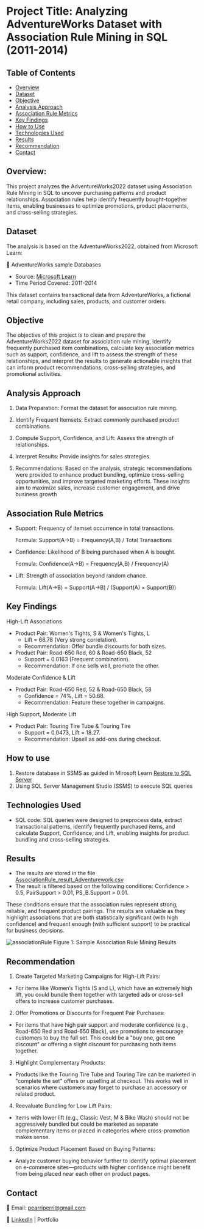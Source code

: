 # Project Title: Analyzing AdventureWorks Dataset with Association Rule Mining in SQL (2011-2014)

## Table of Contents
- [Overview](#overview)
- [Dataset](#dataset)
- [Objective](#objective)
- [Analysis Approach](#analysis-approach)
- [Association Rule Metrics](#Association-Rule-Metrics)
- [Key Findings](#key-findings)
- [How to Use](#how-to-use)
- [Technologies Used](#technologies-used)
- [Results](#results)
- [Recommendation](#recommendation)
- [Contact](#contact)


## Overview:

This project analyzes the AdventureWorks2022 dataset using Association Rule Mining in SQL to uncover purchasing patterns and product relationships. Association rules help identify frequently bought-together items, enabling businesses to optimize promotions, product placements, and cross-selling strategies.

## Dataset

The analysis is based on the AdventureWorks2022, obtained from Microsoft Learn:

🔗 AdventureWorks sample Databases
- Source: [Microsoft Learn](https://github.com/Microsoft/sql-server-samples/releases/download/adventureworks/AdventureWorks2022.bak)
- Time Period Covered: 2011-2014

This dataset contains transactional data from AdventureWorks, a fictional retail company, including sales, products, and customer orders.

## Objective

The objective of this project is to clean and prepare the AdventureWorks2022 dataset for association rule mining, identify frequently purchased item combinations, calculate key association metrics such as support, confidence, and lift to assess the strength of these relationships, and interpret the results to generate actionable insights that can inform product recommendations, cross-selling strategies, and promotional activities.

## Analysis Approach
1. Data Preparation: Format the dataset for association rule mining.

2. Identify Frequent Itemsets: Extract commonly purchased product combinations.

3. Compute Support, Confidence, and Lift: Assess the strength of relationships.

4. Interpret Results: Provide insights for sales strategies.

5. Recommendations: Based on the analysis, strategic recommendations were provided to enhance product bundling, optimize cross-selling opportunities, and improve targeted marketing efforts. These insights aim to maximize sales, increase customer engagement, and drive business growth

## Association Rule Metrics

- Support: Frequency of itemset occurrence in total transactions.

    Formula: Support(A→B) = Frequency(A,B) / Total Transactions

- Confidence: Likelihood of B being purchased when A is bought.

    Formula: Confidence(A→B) = Frequency(A,B) / Frequency(A)

- Lift: Strength of association beyond random chance.

    Formula: Lift(A→B) = Support(A→B) / (Support(A) × Support(B))

## Key Findings

High-Lift Associations 
- Product Pair: Women's Tights, S & Women's Tights, L
    + Lift = 66.78 (Very strong correlation).
    + Recommendation: Offer bundle discounts for both sizes.
- Product Pair: Road-650 Red, 60 & Road-650 Black, 52
    + Support = 0.0163 (Frequent combination).
    + Recommendation: If one sells well, promote the other.

Moderate Confidence & Lift
- Product Pair: Road-650 Red, 52 & Road-650 Black, 58
    + Confidence = 74%, Lift = 50.68.
    + Recommendation: Feature these together in campaigns.

High Support, Moderate Lift
- Product Pair: Touring Tire Tube & Touring Tire
    + Support = 0.0473, Lift = 18.27.
    + Recommendation: Upsell as add-ons during checkout.

## How to use
1. Restore database in SSMS as guided in Mirosoft Learn [Restore to SQL Server](https://learn.microsoft.com/en-us/sql/samples/adventureworks-install-configure?view=sql-server-ver16&tabs=ssms)
2. Using SQL Server Management Studio (SSMS) to execute SQL queries

## Technologies Used
- SQL code: SQL queries were designed to preprocess data, extract transactional patterns, identify frequently purchased items, and calculate Support, Confidence, and Lift, enabling insights for product bundling and cross-selling strategies.

## Results 
- The results are stored in the file [AssociationRule_result_Adventurework.csv](AssociationRule_result_Adventurework.csv)
- The result is filtered based on the following conditions:
    Confidence > 0.5,
    PairSupport > 0.01,
    PS_B.Support > 0.01.

These conditions ensure that the association rules represent strong, reliable, and frequent product pairings. The results are valuable as they highlight associations that are both statistically significant (with high confidence) and frequent enough (with sufficient support) to be practical for business decisions.

![associationRule](https://github.com/user-attachments/assets/67f43eba-81ef-4284-9df6-f3c1f7cd6322)
Figure 1: Sample Association Rule Mining Results

## Recommendation

1. Create Targeted Marketing Campaigns for High-Lift Pairs:
- For items like Women’s Tights (S and L), which have an extremely high lift, you could bundle them together with targeted ads or cross-sell offers to increase customer purchases.

2. Offer Promotions or Discounts for Frequent Pair Purchases:
- For items that have high pair support and moderate confidence (e.g., Road-650 Red and Road-650 Black), use promotions to encourage customers to buy the full set. This could be a "buy one, get one discount" or offering a slight discount for purchasing both items together.

3. Highlight Complementary Products:
- Products like the Touring Tire Tube and Touring Tire can be marketed in "complete the set" offers or upselling at checkout. This works well in scenarios where customers may forget to purchase an accessory or related product.

4. Reevaluate Bundling for Low Lift Pairs:
- Items with lower lift (e.g., Classic Vest, M & Bike Wash) should not be aggressively bundled but could be marketed as separate complementary items or placed in categories where cross-promotion makes sense.

5. Optimize Product Placement Based on Buying Patterns:
- Analyze customer buying behavior further to identify optimal placement on e-commerce sites—products with higher confidence might benefit from being placed near each other on product pages.


## Contact

📧 Email: pearriperri@gmail.com

🔗 [LinkedIn](https://www.linkedin.com/in/phan-chenh-6a7ba127a/) | Portfolio
